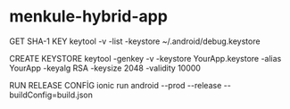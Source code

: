 # menkule-hybrid-app
GET SHA-1 KEY
keytool -v -list -keystore ~/.android/debug.keystore

CREATE KEYSTORE
keytool -genkey -v -keystore YourApp.keystore -alias YourApp -keyalg RSA -keysize 2048 -validity 10000

RUN RELEASE CONFİG
ionic run android --prod --release --buildConfig=build.json
